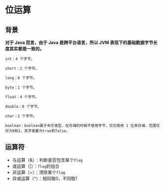 # 位运算

## 背景

**对于 Java 而言，由于 Java 是跨平台语言，所以 JVM 表现下的基础数据字节长度其实都是一致的。**

```
int：4 个字节。

short：2 个字节。

long：8 个字节。

byte：1 个字节。

float：4 个字节。

double：8 个字节。

char：2 个字节。

boolean：boolean属于布尔类型，在存储的时候不使用字节，仅仅使用 1 位来存储，范围仅仅为0和1，其字面量为true和false。
```

## 运算符

- 与运算（&）: 判断是否包含某个`flag`
- 或运算（|）：`flag`的组合
- 非运算（~）：清除某个`flag`
- 异或运算（^）：相同取0，不同取1